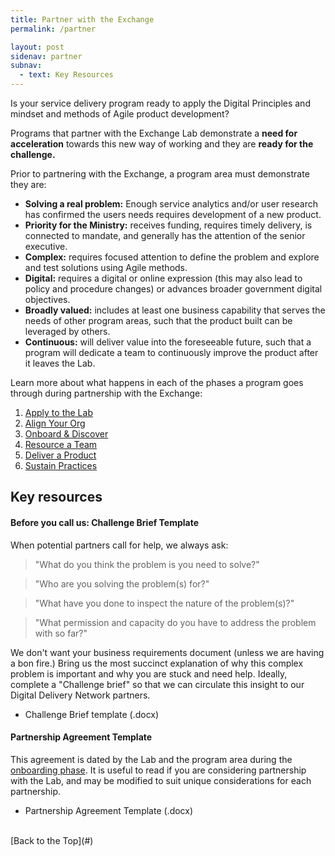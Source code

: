 ```yaml
---
title: Partner with the Exchange
permalink: /partner

layout: post
sidenav: partner
subnav:
  - text: Key Resources
---
```

Is your service delivery program ready to apply the Digital Principles and mindset and methods of Agile product development?

Programs that partner with the Exchange Lab demonstrate a **need for acceleration** towards this new way of working and they are **ready for the challenge.**

Prior to partnering with the Exchange, a program area must demonstrate they are:

- **Solving a real problem:** Enough service analytics and/or user research has confirmed the users needs requires development of a new product.
- **Priority for the Ministry:** receives funding, requires timely delivery, is connected to mandate, and generally has the attention of the senior executive.
- **Complex:** requires focused attention to define the problem and explore and test solutions using Agile methods.
- **Digital:** requires a digital or online expression (this may also lead to policy and procedure changes) or advances broader government digital objectives.
- **Broadly valued:** includes at least one business capability that serves the needs of other program areas, such that the product built can be leveraged by others.
- **Continuous:** will deliver value into the foreseeable future, such that a program will dedicate a team to continuously improve the product after it leaves the Lab.

Learn more about what happens in each of the phases a program goes through during partnership with the Exchange:

1. [Apply to the Lab](/apply)
2. [Align Your Org](/align)
3. [Onboard & Discover](/discover)
4. [Resource a Team](/resource)
5. [Deliver a Product](/deliver)
6. [Sustain Practices](/sustain)

## Key resources

#### Before you call us: Challenge Brief Template
When potential partners call for help, we always ask:
> "What do you think the problem is you need to solve?"

> "Who are you solving the problem(s) for?"

> "What have you done to inspect the nature of the problem(s)?"

> "What permission and capacity do you have to address the problem with so far?"

We don't want your business requirements document (unless we are having a bon fire.) Bring us the most succinct explanation of why this complex problem is important and why you are stuck and need help. Ideally, complete a "Challenge brief" so that we can circulate this insight to our Digital Delivery Network partners.
- Challenge Brief template (.docx)

#### Partnership Agreement Template
This agreement is dated by the Lab and the program area during the [onboarding phase](/discover). It is useful to read if you are considering partnership with the Lab, and may be modified to suit unique considerations for each partnership.
- Partnership Agreement Template (.docx)




<br/>
[Back to the Top](#)
